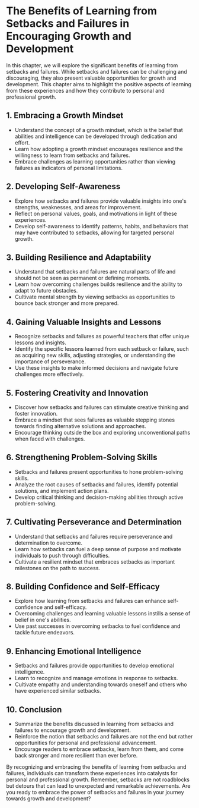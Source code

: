 The Benefits of Learning from Setbacks and Failures in Encouraging Growth and Development
==================================================================================================

In this chapter, we will explore the significant benefits of learning from setbacks and failures. While setbacks and failures can be challenging and discouraging, they also present valuable opportunities for growth and development. This chapter aims to highlight the positive aspects of learning from these experiences and how they contribute to personal and professional growth.

**1. Embracing a Growth Mindset**
---------------------------------

* Understand the concept of a growth mindset, which is the belief that abilities and intelligence can be developed through dedication and effort.
* Learn how adopting a growth mindset encourages resilience and the willingness to learn from setbacks and failures.
* Embrace challenges as learning opportunities rather than viewing failures as indicators of personal limitations.

**2. Developing Self-Awareness**
--------------------------------

* Explore how setbacks and failures provide valuable insights into one's strengths, weaknesses, and areas for improvement.
* Reflect on personal values, goals, and motivations in light of these experiences.
* Develop self-awareness to identify patterns, habits, and behaviors that may have contributed to setbacks, allowing for targeted personal growth.

**3. Building Resilience and Adaptability**
-------------------------------------------

* Understand that setbacks and failures are natural parts of life and should not be seen as permanent or defining moments.
* Learn how overcoming challenges builds resilience and the ability to adapt to future obstacles.
* Cultivate mental strength by viewing setbacks as opportunities to bounce back stronger and more prepared.

**4. Gaining Valuable Insights and Lessons**
--------------------------------------------

* Recognize setbacks and failures as powerful teachers that offer unique lessons and insights.
* Identify the specific lessons learned from each setback or failure, such as acquiring new skills, adjusting strategies, or understanding the importance of perseverance.
* Use these insights to make informed decisions and navigate future challenges more effectively.

**5. Fostering Creativity and Innovation**
------------------------------------------

* Discover how setbacks and failures can stimulate creative thinking and foster innovation.
* Embrace a mindset that sees failures as valuable stepping stones towards finding alternative solutions and approaches.
* Encourage thinking outside the box and exploring unconventional paths when faced with challenges.

**6. Strengthening Problem-Solving Skills**
-------------------------------------------

* Setbacks and failures present opportunities to hone problem-solving skills.
* Analyze the root causes of setbacks and failures, identify potential solutions, and implement action plans.
* Develop critical thinking and decision-making abilities through active problem-solving.

**7. Cultivating Perseverance and Determination**
-------------------------------------------------

* Understand that setbacks and failures require perseverance and determination to overcome.
* Learn how setbacks can fuel a deep sense of purpose and motivate individuals to push through difficulties.
* Cultivate a resilient mindset that embraces setbacks as important milestones on the path to success.

**8. Building Confidence and Self-Efficacy**
--------------------------------------------

* Explore how learning from setbacks and failures can enhance self-confidence and self-efficacy.
* Overcoming challenges and learning valuable lessons instills a sense of belief in one's abilities.
* Use past successes in overcoming setbacks to fuel confidence and tackle future endeavors.

**9. Enhancing Emotional Intelligence**
---------------------------------------

* Setbacks and failures provide opportunities to develop emotional intelligence.
* Learn to recognize and manage emotions in response to setbacks.
* Cultivate empathy and understanding towards oneself and others who have experienced similar setbacks.

**10. Conclusion**
------------------

* Summarize the benefits discussed in learning from setbacks and failures to encourage growth and development.
* Reinforce the notion that setbacks and failures are not the end but rather opportunities for personal and professional advancement.
* Encourage readers to embrace setbacks, learn from them, and come back stronger and more resilient than ever before.

By recognizing and embracing the benefits of learning from setbacks and failures, individuals can transform these experiences into catalysts for personal and professional growth. Remember, setbacks are not roadblocks but detours that can lead to unexpected and remarkable achievements. Are you ready to embrace the power of setbacks and failures in your journey towards growth and development?
